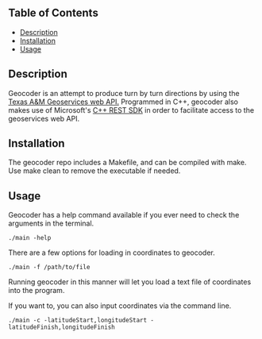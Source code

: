 ## Table of Contents

- [Description](#description)
- [Installation](#installation)
- [Usage](#usage)

## Description
Geocoder is an attempt to produce turn by turn directions by using the [Texas A&M Geoservices web API.](https://geoservices.tamu.edu/Services/Geocode/) Programmed in C++, geocoder also makes use of Microsoft's [C++ REST SDK](https://github.com/microsoft/cpprestsdk) in order to facilitate access to the geoservices web API.

## Installation
The geocoder repo includes a Makefile, and can be compiled with make. Use make clean to remove the executable if needed.

## Usage
Geocoder has a help command available if you ever need to check the arguments in the terminal.
```
./main -help
```
There are a few options for loading in coordinates to geocoder.
```
./main -f /path/to/file
```
Running geocoder in this manner will let you load a text file of coordinates into the program.

If you want to, you can also input coordinates via the command line.
```
./main -c -latitudeStart,longitudeStart -latitudeFinish,longitudeFinish
```